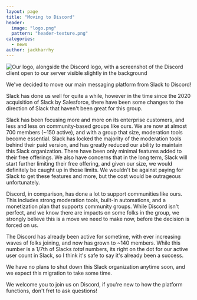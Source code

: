 ```yaml
---
layout: page
title: "Moving to Discord"
header:
  image: "logo.png"
  pattern: "header-texture.png"
categories:
  - news
author: jackharrhy
---
```


![Our logo, alongside the Discord logo, with a screenshot of the Discord client open to our server visible slightly in the background]({{site.urlimg}}ctsnl-moving-to-discord.jpg)

We've decided to move our main messaging platform from Slack to Discord!

Slack has done us well for quite a while, however in the time since the 2020 acquisition of Slack by Salesforce,
there have been some changes to the direction of Slack that haven't been great for this group.

Slack has been focusing more and more on its enterprise customers, and less and less on community-based groups
like ours.
We are now at almost 700 members (~150 active), and with a group that size, moderation tools become essential.
Slack has locked the majority of the moderation tools behind their paid version, and has greatly reduced our
ability to maintain this Slack organization. There have been only minimal features added to their free offerings.
We also have concerns that in the long term, Slack will start further limiting their free offering, and given
our size, we would definitely be caught up in those limits. We wouldn't be against paying for Slack to get
these features and more, but the cost would be outrageous unfortunately.

Discord, in comparison, has done a lot to support communities like ours. This includes strong moderation tools,
built-in automations, and a monetization plan that supports community groups. While Discord isn't perfect, and
we know there are impacts on some folks in the group, we strongly believe this is a move we need to make now,
before the decision is forced on us.

The Discord has already been active for sometime, with ever increasing waves of folks joining, and now has grown
to ~140 members. While this number is a 1/7th of Slacks _total_ numbers, its right on the dot for our active
user count in Slack, so I think it's safe to say it's already been a success.

We have no plans to shut down this Slack organization anytime soon, and we expect this migration to take some
time.

We welcome you to join us on Discord, if you're new to how the platform functions, don't fret to ask questions!
